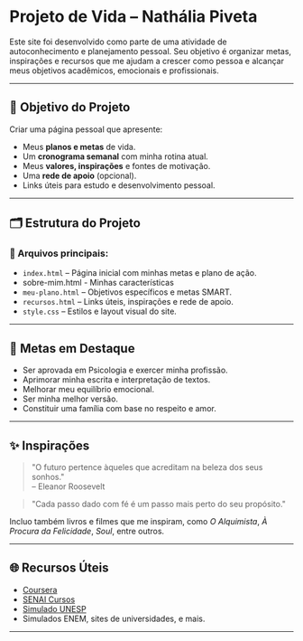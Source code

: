 # Projeto de Vida – Nathália Piveta

Este site foi desenvolvido como parte de uma atividade de autoconhecimento e planejamento pessoal. Seu objetivo é organizar metas, inspirações e recursos que me ajudam a crescer como pessoa e alcançar meus objetivos acadêmicos, emocionais e profissionais.

---

## 🧭 Objetivo do Projeto

Criar uma página pessoal que apresente:

- Meus **planos e metas** de vida.
- Um **cronograma semanal** com minha rotina atual.
- Meus **valores, inspirações** e fontes de motivação.
- Uma **rede de apoio** (opcional).
- Links úteis para estudo e desenvolvimento pessoal.

---

## 🗂 Estrutura do Projeto

### 📁 Arquivos principais:
- `index.html` – Página inicial com minhas metas e plano de ação.
- sobre-mim.html - Minhas características 
- `meu-plano.html` – Objetivos específicos e metas SMART.
- `recursos.html` – Links úteis, inspirações e rede de apoio.
- `style.css` – Estilos e layout visual do site.


---

## 🎯 Metas em Destaque

- Ser aprovada em Psicologia e exercer minha profissão.
- Aprimorar minha escrita e interpretação de textos.
- Melhorar meu equilíbrio emocional.
- Ser minha melhor versão.
- Constituir uma família com base no respeito e amor.

---

## ✨ Inspirações

> "O futuro pertence àqueles que acreditam na beleza dos seus sonhos."  
> – Eleanor Roosevelt

> "Cada passo dado com fé é um passo mais perto do seu propósito."

Incluo também livros e filmes que me inspiram, como *O Alquimista*, *À Procura da Felicidade*, *Soul*, entre outros.

---

## 🌐 Recursos Úteis

- [Coursera](https://www.coursera.org)
- [SENAI Cursos](https://www.mundosenai.com.br/cursos)
- [Simulado UNESP](https://www.pravaler.com.br/pra-testar/simulados/simulado-vestibular-unesp/)
- Simulados ENEM, sites de universidades, e mais.

---


